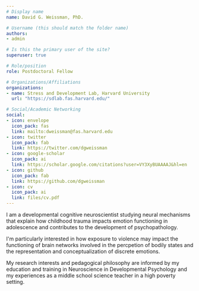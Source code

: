 ```yaml
---
# Display name
name: David G. Weissman, PhD.

# Username (this should match the folder name)
authors:
- admin

# Is this the primary user of the site?
superuser: true

# Role/position
role: Postdoctoral Fellow

# Organizations/Affiliations
organizations:
- name: Stress and Development Lab, Harvard University
  url: "https://sdlab.fas.harvard.edu/"

# Social/Academic Networking
social:
- icon: envelope
  icon_pack: fas
  link: mailto:dweissman@fas.harvard.edu
- icon: twitter
  icon_pack: fab
  link: https://twitter.com/dgweissman
- icon: google-scholar
  icon_pack: ai
  link: https://scholar.google.com/citations?user=VY3XyBUAAAAJ&hl=en
- icon: github
  icon_pack: fab
  link: https://github.com/dgweissman
- icon: cv
  icon_pack: ai
  link: files/cv.pdf
---
```

I am a developmental cognitive neuroscientist studying neural mechanisms that explain how childhood trauma impacts emotion functioning in adolescence and contributes to the development of psychopathology. 

I'm particularly interested in how exposure to violence may impact the functioning of brain networks involved in the percpetion of bodily states and the representation and conceptualization of discrete emotions.

My research interests and pedagogical philosophy are informed by my education and training in Neuroscience in Developmental Psychology and my experiences as a middle school science teacher in a high poverty setting.
